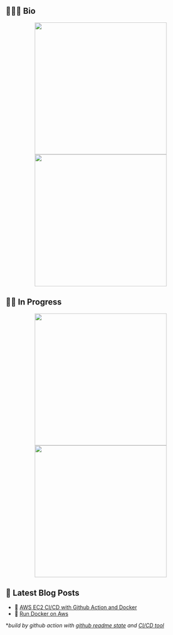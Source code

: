 ## 👨🏻‍💻 Bio

<p align=center>
    <a href="https://github.com/yusianglin11010">
      <img align="center" src="https://github-readme-stats-git-masterrstaa-rickstaa.vercel.app/api?username=yusianglin11010&show_icons=true&theme=tokyonight&count_private=true" width="350"/>
    </a>
    <a href="https://github.com/yusianglin11010">
      <img align="center" src="https://github-readme-stats-git-masterrstaa-rickstaa.vercel.app/api/top-langs?username=yusianglin11010&layout=compact&theme=tokyonight" width="350"/>
    </a>
</p>

## 🏃🏻 In Progress
<p align=center>
    <a href="https://github.com/yusianglin11010/neko-sekai">
      <img align="center" src="https://github-readme-stats-git-masterrstaa-rickstaa.vercel.app/api/pin/?username=yusianglin11010&repo=neko-sekai&theme=tokyonight" width="350"/>
    </a>
    <a href="https://github.com/yusianglin11010/nihongo-hit">
      <img align="center" src="https://github-readme-stats-git-masterrstaa-rickstaa.vercel.app/api/pin/?username=yusianglin11010&repo=nihongo-hit&theme=tokyonight" width="350"/>
    </a>
</p>

## 📖 Latest Blog Posts
<!-- BLOG-POST-LIST:START -->
 - 📗 [AWS EC2 CI/CD with Github Action and Docker](https://yusianglin11010.github.io/2023/02/cicd-with-github-action/)
 - 📘 [Run Docker on Aws](https://yusianglin11010.github.io/2023/01/docker-on-aws/)<!-- BLOG-POST-LIST:END -->


**build by github action with [github readme state](https://github.com/anuraghazra/github-readme-stats#github-extra-pins) and [CI/CD tool](https://github.com/gautamkrishnar/blog-post-workflow)*